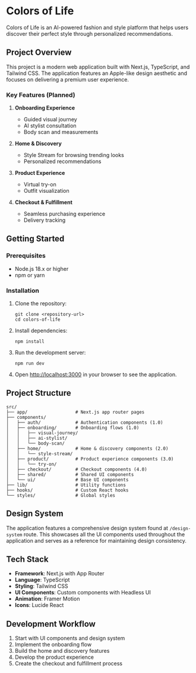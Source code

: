 # Colors of Life

Colors of Life is an AI-powered fashion and style platform that helps users discover their perfect style through personalized recommendations.

## Project Overview

This project is a modern web application built with Next.js, TypeScript, and Tailwind CSS. The application features an Apple-like design aesthetic and focuses on delivering a premium user experience.

### Key Features (Planned)

1. **Onboarding Experience**
   - Guided visual journey
   - AI stylist consultation
   - Body scan and measurements

2. **Home & Discovery**
   - Style Stream for browsing trending looks
   - Personalized recommendations

3. **Product Experience**
   - Virtual try-on
   - Outfit visualization

4. **Checkout & Fulfillment**
   - Seamless purchasing experience
   - Delivery tracking

## Getting Started

### Prerequisites

- Node.js 18.x or higher
- npm or yarn

### Installation

1. Clone the repository:
   ```
   git clone <repository-url>
   cd colors-of-life
   ```

2. Install dependencies:
   ```
   npm install
   ```

3. Run the development server:
   ```
   npm run dev
   ```

4. Open [http://localhost:3000](http://localhost:3000) in your browser to see the application.

## Project Structure

```
src/
├── app/                  # Next.js app router pages
├── components/
│   ├── auth/             # Authentication components (1.0)
│   ├── onboarding/       # Onboarding flows (1.0)
│   │   ├── visual-journey/
│   │   ├── ai-stylist/
│   │   └── body-scan/
│   ├── home/             # Home & discovery components (2.0)
│   │   └── style-stream/
│   ├── product/          # Product experience components (3.0)
│   │   └── try-on/
│   ├── checkout/         # Checkout components (4.0)
│   ├── shared/           # Shared UI components 
│   └── ui/               # Base UI components
├── lib/                  # Utility functions
├── hooks/                # Custom React hooks
└── styles/               # Global styles
```

## Design System

The application features a comprehensive design system found at `/design-system` route. This showcases all the UI components used throughout the application and serves as a reference for maintaining design consistency.

## Tech Stack

- **Framework**: Next.js with App Router
- **Language**: TypeScript
- **Styling**: Tailwind CSS
- **UI Components**: Custom components with Headless UI
- **Animation**: Framer Motion
- **Icons**: Lucide React

## Development Workflow

1. Start with UI components and design system
2. Implement the onboarding flow
3. Build the home and discovery features
4. Develop the product experience
5. Create the checkout and fulfillment process 